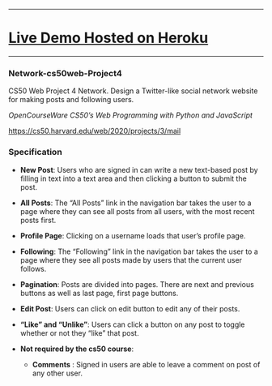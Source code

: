 ----
# [Live Demo Hosted on Heroku](https://flopper-network.herokuapp.com/ "Flopper")
-----


### Network-cs50web-Project4
CS50 Web Project 4 Network. Design a Twitter-like social network website for making posts and following users.

*OpenCourseWare CS50’s Web Programming with Python and JavaScript*

https://cs50.harvard.edu/web/2020/projects/3/mail

### Specification

- **New Post**: Users who are signed in can write a new text-based post by filling in text into a text area and then clicking a button to submit the post.

- **All Posts**: The “All Posts” link in the navigation bar takes the user to a page where they can see all posts from all users, with the most recent posts first.

- **Profile Page**: Clicking on a username loads that user’s profile page.


- **Following**: The “Following” link in the navigation bar takes the user to a page where they see all posts made by users that the current user follows.

- **Pagination**: Posts are divided into pages. There are next and previous buttons as well as last page, first page buttons.

- **Edit Post**: Users can click on edit button to edit any of their posts.

- **“Like” and “Unlike”**: Users can click a button on any post to toggle whether or not they “like” that post.

- **Not required by the cs50 course**: 
  - **Comments** : Signed in users are able to leave a comment on post of any other user. 
